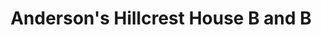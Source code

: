---
title: "Anderson's Hillcrest House B and B"
address: "Lurgybrack Sligo rd Letterkenny Donegal Co. Donegal"
tel: "(074)9122300"
county: "Donegal"
category: "Bedandbreakfasts"
type: "Content"
lat: "54.93560996"
lng: "-7.696099944"
---